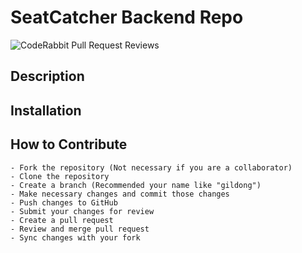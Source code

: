 # SeatCatcher Backend Repo
![CodeRabbit Pull Request Reviews](https://img.shields.io/coderabbit/prs/github/seat-catcher/SeatCatcher-API?utm_source=oss&utm_medium=github&utm_campaign=seat-catcher%2FSeatCatcher-API&labelColor=171717&color=FF570A&link=https%3A%2F%2Fcoderabbit.ai&label=CodeRabbit+Reviews)

## Description

## Installation

## How to Contribute

```
- Fork the repository (Not necessary if you are a collaborator)
- Clone the repository
- Create a branch (Recommended your name like "gildong")
- Make necessary changes and commit those changes
- Push changes to GitHub
- Submit your changes for review
- Create a pull request
- Review and merge pull request
- Sync changes with your fork
```